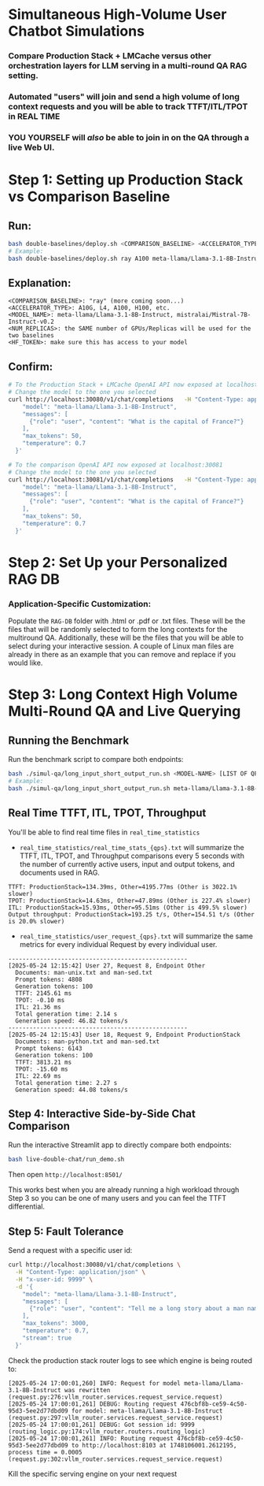 # Simultaneous High-Volume User Chatbot Simulations

### Compare Production Stack + LMCache versus other orchestration layers for LLM serving in a multi-round QA RAG setting.

### Automated "users" will join and send a high volume of long context requests and you will be able to track TTFT/ITL/TPOT in **REAL TIME**

### **YOU YOURSELF** will *also* be able to join in on the QA through a live Web UI.

# Step 1: Setting up Production Stack vs Comparison Baseline

## Run:
```bash
bash double-baselines/deploy.sh <COMPARISON_BASELINE> <ACCELERATOR_TYPE> <MODEL_NAME> <NUM_REPLICAS> <HF_TOKEN>
# Example:
bash double-baselines/deploy.sh ray A100 meta-llama/Llama-3.1-8B-Instruct 4 hf_...
```

## Explanation:
```text
<COMPARISON_BASELINE>: "ray" (more coming soon...)
<ACCELERATOR_TYPE>: A10G, L4, A100, H100, etc.
<MODEL_NAME>: meta-llama/Llama-3.1-8B-Instruct, mistralai/Mistral-7B-Instruct-v0.2
<NUM_REPLICAS>: the SAME number of GPUs/Replicas will be used for the two baselines
<HF_TOKEN>: make sure this has access to your model
```

## Confirm:
```bash
# To the Production Stack + LMCache OpenAI API now exposed at localhost:30080
# Change the model to the one you selected
curl http://localhost:30080/v1/chat/completions   -H "Content-Type: application/json" -d '{
    "model": "meta-llama/Llama-3.1-8B-Instruct",
    "messages": [
      {"role": "user", "content": "What is the capital of France?"}
    ],
    "max_tokens": 50,
    "temperature": 0.7
  }'

# To the comparison OpenAI API now exposed at localhost:30081
# Change the model to the one you selected
curl http://localhost:30081/v1/chat/completions   -H "Content-Type: application/json" -d '{
    "model": "meta-llama/Llama-3.1-8B-Instruct",
    "messages": [
      {"role": "user", "content": "What is the capital of France?"}
    ],
    "max_tokens": 50,
    "temperature": 0.7
  }'
```

# Step 2: Set Up your Personalized RAG DB

### Application-Specific Customization:

Populate the `RAG-DB` folder with .html or .pdf or .txt files. These will be the files that will be randomly selected to form the long contexts for the multiround QA. Additionally, these will be the files that you will be able to select during your interactive session. A couple of Linux man files are already in there as an example that you can remove and replace if you would like.

# Step 3: Long Context High Volume Multi-Round QA and Live Querying

## Running the Benchmark

Run the benchmark script to compare both endpoints:

```bash
bash ./simul-qa/long_input_short_output_run.sh <MODEL-NAME> [LIST OF QPS]
# Example:
bash ./simul-qa/long_input_short_output_run.sh meta-llama/Llama-3.1-8B-Instruct 6.2
```

## Real Time TTFT, ITL, TPOT, Throughput

You'll be able to find real time files in `real_time_statistics`
- `real_time_statistics/real_time_stats_{qps}.txt` will summarize the TTFT, ITL, TPOT, and Throughput comparisons every 5 seconds with the number of currently active users, input and output tokens, and documents used in RAG.
```text
TTFT: ProductionStack=134.39ms, Other=4195.77ms (Other is 3022.1% slower)
TPOT: ProductionStack=14.63ms, Other=47.89ms (Other is 227.4% slower)
ITL: ProductionStack=15.93ms, Other=95.51ms (Other is 499.5% slower)
Output throughput: ProductionStack=193.25 t/s, Other=154.51 t/s (Other is 20.0% slower)
```
- `real_time_statistics/user_request_{qps}.txt` will summarize the same metrics for every individual Request by every individual user.
```text
---------------------------------------------------
[2025-05-24 12:15:42] User 27, Request 8, Endpoint Other
  Documents: man-unix.txt and man-sed.txt
  Prompt tokens: 4808
  Generation tokens: 100
  TTFT: 2145.61 ms
  TPOT: -0.10 ms
  ITL: 21.36 ms
  Total generation time: 2.14 s
  Generation speed: 46.82 tokens/s
---------------------------------------------------
[2025-05-24 12:15:43] User 18, Request 9, Endpoint ProductionStack
  Documents: man-python.txt and man-sed.txt
  Prompt tokens: 6143
  Generation tokens: 100
  TTFT: 3813.21 ms
  TPOT: -15.60 ms
  ITL: 22.69 ms
  Total generation time: 2.27 s
  Generation speed: 44.08 tokens/s
```

## Step 4: Interactive Side-by-Side Chat Comparison

Run the interactive Streamlit app to directly compare both endpoints:

```bash
bash live-double-chat/run_demo.sh
```

Then open `http://localhost:8501/`

This works best when you are already running a high workload through Step 3 so you can be one of many users and you can feel the TTFT differential.


## Step 5: Fault Tolerance

Send a request with a specific user id:

```bash
curl http://localhost:30080/v1/chat/completions \
  -H "Content-Type: application/json" \
  -H "x-user-id: 9999" \
  -d '{
    "model": "meta-llama/Llama-3.1-8B-Instruct",
    "messages": [
      {"role": "user", "content": "Tell me a long story about a man named Zhuohan Gu that never ends"}
    ],
    "max_tokens": 3000,
    "temperature": 0.7,
    "stream": true
  }'
```

Check the production stack router logs to see which engine is being routed to:
```text
[2025-05-24 17:00:01,260] INFO: Request for model meta-llama/Llama-3.1-8B-Instruct was rewritten (request.py:276:vllm_router.services.request_service.request)
[2025-05-24 17:00:01,261] DEBUG: Routing request 476cbf8b-ce59-4c50-95d3-5ee2d77dbd09 for model: meta-llama/Llama-3.1-8B-Instruct (request.py:297:vllm_router.services.request_service.request)
[2025-05-24 17:00:01,261] DEBUG: Got session id: 9999 (routing_logic.py:174:vllm_router.routers.routing_logic)
[2025-05-24 17:00:01,261] INFO: Routing request 476cbf8b-ce59-4c50-95d3-5ee2d77dbd09 to http://localhost:8103 at 1748106001.2612195, process time = 0.0005 (request.py:302:vllm_router.services.request_service.request)
```

Kill the specific serving engine on your next request